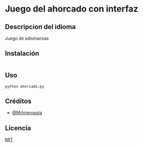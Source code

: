 # Juego del ahorcado con interfaz 

## Descripcion del idioma
Juego de adivinanzas

## Instalación
```
```
## Uso
```
python ahorcado.py
```

## Créditos
- [@MrInternauta](https://twitter.com/mrinternauta)

## Licencia
[MIT](https://opensource.org/licenses/MIT)